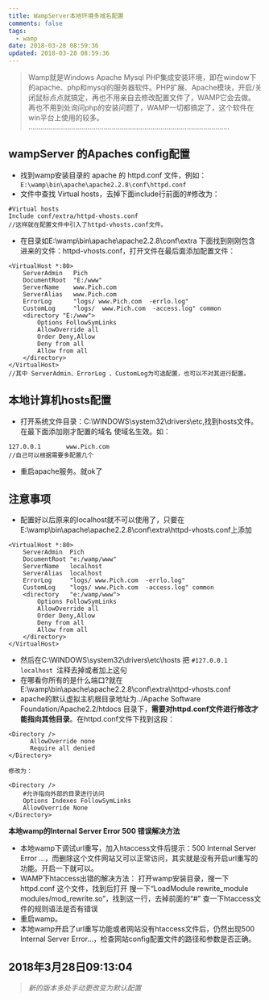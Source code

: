 ```yaml
---
title: WampServer本地环境多域名配置
comments: false
tags:
  - wamp
date: 2018-03-28 08:59:36
updated: 2018-03-28 08:59:36
---
```

> Wamp就是Windows Apache Mysql PHP集成安装环境，即在window下的apache、php和mysql的服务器软件。PHP扩展、Apache模块，开启/关闭鼠标点点就搞定，再也不用亲自去修改配置文件了，WAMP它会去做。再也不用到处询问php的安装问题了，WAMP一切都搞定了，这个软件在win平台上使用的较多。
...................................................................................................

## wampServer 的Apaches config配置

- 找到wamp安装目录的 apache 的 httpd.conf 文件，例如：`E:\wamp\bin\apache\apache2.2.8\conf\httpd.conf`
- 文件中查找 Virtual hosts，去掉下面include行前面的#修改为：

```
#Virtual hosts
Include conf/extra/httpd-vhosts.conf
//这样就在配置文件中引入了httpd-vhosts.conf文件。
```

- 在目录如E:\wamp\bin\apache\apache2.2.8\conf\extra 下面找到刚刚包含进来的文件：httpd-vhosts.conf，打开文件在最后面添加配置文件：

```
<VirtualHost *:80>
    ServerAdmin   Pich
    DocumentRoot  "E:/www"  
    ServerName    www.Pich.com     
    ServerAlias   www.Pich.com
    ErrorLog      "logs/ www.Pich.com  -errlo.log"
    CustomLog     "logs/  www.Pich.com  -access.log" common
    <directory "E:/www">
        Options FollowSymLinks
        AllowOverride all
        Order Deny,Allow
        Deny from all
        Allow from all
    </directory> 
</VirtualHost>
//其中 ServerAdmin、ErrorLog 、CustomLog为可选配置，也可以不对其进行配置。
```

## 本地计算机hosts配置

- 打开系统文件目录：C:\WINDOWS\system32\drivers\etc,找到hosts文件。在最下面添加刚才配置的域名 使域名生效。如：

```
127.0.0.1       www.Pich.com
//自己可以根据需要多配置几个
```

- 重启apache服务。就ok了

## 注意事项

- 配置好以后原来的localhost就不可以使用了，只要在E:\wamp\bin\apache\apache2.2.8\conf\extra\httpd-vhosts.conf上添加

```
<VirtualHost *:80>
    ServerAdmin  Pich
    DocumentRoot "e:/wamp/www"  
    ServerName   localhost   
    ServerAlias  localhost
    ErrorLog     "logs/ www.Pich.com  -errlo.log"
    CustomLog    "logs/ www.Pich.com  -access.log" common
    <directory   "e:/wamp/www">
        Options FollowSymLinks
        AllowOverride all
        Order Deny,Allow
        Deny from all
        Allow from all
    </directory>
</VirtualHost>
```

- 然后在C:\WINDOWS\system32\drivers\etc\hosts 把 `#127.0.0.1       localhost `注释去掉或者加上这句
- 在哪看你所有的是什么端口?就在 E:\wamp\bin\apache\apache2.2.8\conf\extra\httpd-vhosts.conf
- apache的默认虚拟主机根目录地址为../Apache Software Foundation/Apache2.2/htdocs 目录下，**需要对httpd.conf文件进行修改才能指向其他目录**。在httpd.conf文件下找到这段：

```
<Directory />
      AllowOverride none
      Require all denied
</Directory>

修改为：

<Directory />
    #允许指向外部的目录进行访问  
    Options Indexes FollowSymLinks  
    AllowOverride None  
</Directory>
```

**本地wamp的Internal Server Error 500 错误解决方法**
- 本地wamp下调试url重写，加入htaccess文件后提示：500 Internal Server Error ...，而删除这个文件网站又可以正常访问，其实就是没有开启url重写的功能。开启一下就可以。
- WAMP下htaccess出错的解决方法：
  打开wamp安装目录，搜一下 httpd.conf 这个文件，找到后打开
  搜一下“LoadModule rewrite_module modules/mod_rewrite.so”，找到这一行，去掉前面的“#”
  查一下htaccess文件的规则语法是否有错误
- 重启wamp。
- 本地wamp开启了url重写功能或者网站没有htaccess文件后，仍然出现500 Internal Server Error...，检查网站config配置文件的路径和参数是否正确。

2018年3月28日09:13:04
----
> *新的版本多处手动更改变为默认配置*